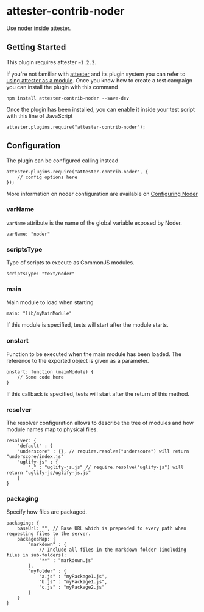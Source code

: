 # attester-contrib-noder

Use [noder](https://github.com/ariatemplates/noder) inside attester.

## Getting Started

This plugin requires attester `~1.2.2`.

If you're not familiar with [attester](http://attester.ariatemplates.com) and its plugin system you can refer to [using attester as a module](http://attester.ariatemplates.com/usage/module.html). Once you know how to create a test campaign you can install the plugin with this command

````
npm install attester-contrib-noder --save-dev
````

Once the plugin has been installed, you can enable it inside your test script with this line of JavaScript

````
attester.plugins.require("attester-contrib-noder");
````

## Configuration

The plugin can be configured calling instead

````
attester.plugins.require("attester-contrib-noder", {
	// config options here
});
````

More information on noder configuration are available on [Configuring Noder](https://github.com/ariatemplates/noder/blob/master/doc/configuration.md)


### varName

`varName` attribute is the name of the global variable exposed by Noder.

    varName: "noder"

### scriptsType

Type of scripts to execute as CommonJS modules.

    scriptsType: "text/noder"

### main

Main module to load when starting

    main: "lib/myMainModule"

If this module is specified, tests will start after the module starts.

### onstart 

Function to be executed when the main module has been loaded. The reference to the exported object is given as a parameter.

    onstart: function (mainModule) {
        // Some code here
    }

If this callback is specified, tests will start after the return of this method.

### resolver

The resolver configuration allows to describe the tree of modules and how module names map to physical files.

    resolver: {
        "default" : {
        "underscore" : {}, // require.resolve("underscore") will return "underscore/index.js"
        "uglify-js" : {
            "." : "uglify-js.js" // require.resolve("uglify-js") will return "uglify-js/uglify-js.js"
        }
    }

### packaging

Specify how files are packaged.

    packaging: {
        baseUrl: "", // Base URL which is prepended to every path when requesting files to the server.
        packagesMap: {
            "markdown" : {
                // Include all files in the markdown folder (including files in sub-folders):
                "**" : "markdown.js"
            },
            "myFolder" : {
                "a.js" : "myPackage1.js",
                "b.js" : "myPackage1.js",
                "c.js" : "myPackage2.js"
            }
        }
    }
